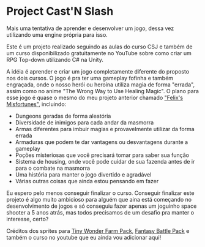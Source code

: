 # Project Cast'N Slash
Mais uma tentativa de aprender e desenvolver um jogo, dessa vez utilizando uma engine própria para isso.

Este é um projeto realizado seguindo as aulas do curso CSJ e também de um curso disponibilizado gratuitamente no YouTube sobre como criar um RPG Top-down utilizando C# na Unity.

A idéia é aprender e criar um jogo completamente diferente do proposto nos dois cursos. O jogo é pra ter uma gameplay fofinha e também engraçada, onde o nosso herói ou heroína utiliza magia de forma "errada", assim como no anime "The Wrong Way to Use Healing Magic".
O plano para esse jogo é quase o mesmo do meu projeto anterior chamado ["Felix's Misfortunes"](https://github.com/SaruelDustiness/GameProj/), incluindo:
  - Dungeons geradas de forma aleatória
  - Diversidade de inimigos para cada andar da masmorra
  - Armas diferentes para imbuir magias e provavelmente utilizar da forma errada
  - Armaduras que podem te dar vantagens ou desvantagens durante a gameplay
  - Poções misteriosas que você precisará tomar para saber sua função
  - Sistema de housing, onde você pode cuidar de sua fazenda antes de ir para o combate na masmorra
  - Uma história para manter o jogo divertido e agradável
  - Várias outras coisas que ainda estou pensando em fazer

Eu espero pelo menos conseguir finalizar o curso. Conseguir finalizar este projeto é algo muito ambicioso para alguém que aina está começando no desenvolvimento de jogos e só conseguiu fazer apenas um joguinho space shooter a 5 anos atrás, mas todos precisamos de um desafio pra manter o interesse, certo?

Créditos dos sprites para [Tiny Wonder Farm Pack](https://butterymilk.itch.io/tiny-wonder-farm-asset-pack), [Fantasy Battle Pack](https://mattwalkden.itch.io/fantasy-battle-pack) e também o curso no youtube que eu ainda vou adicionar aqui!
